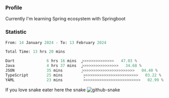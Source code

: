 ### Profile 

Currently I'm learning Spring ecosystem with Springboot

### Statistic
<!--START_SECTION:waka-->

```python
From: 14 January 2024 - To: 13 February 2024

Total Time: 13 hrs 20 mins

Dart              6 hrs 16 mins   ͎͎͎͎͎͎͎͎͎͎͎>>>>>>>>>>>>>>   47.03 %
Java              4 hrs 37 mins   ͎͎͎͎͎͎͎͎̝>>>>>>>>>>>>>>>>   34.68 %
JSON              35 mins         ͎͙>>>>>>>>>>>>>>>>>>>>>>>   04.40 %
TypeScript        25 mins         ̞>>>>>>>>>>>>>>>>>>>>>>>>   03.22 %
YAML              23 mins         >>>>>>>>>>>>>>>>>>>>>>>>>   02.99 %
```

<!--END_SECTION:waka-->

If you love snake eater here the snake 
<picture>
  <source media="(prefers-color-scheme: dark)" srcset="https://github.com/pradana4648/pradana4648/blob/c0566a83ca6ea5f2e46bab00e717c4c82b4b5c4c/github-contribution-grid-snake-dark.svg" />
  <source media="(prefers-color-scheme: light)" srcset="https://github.com/pradana4648/pradana4648/blob/c0566a83ca6ea5f2e46bab00e717c4c82b4b5c4c/github-contribution-grid-snake.svg" />
  <img alt="github-snake" src="https://github.com/pradana4648/pradana4648/blob/c0566a83ca6ea5f2e46bab00e717c4c82b4b5c4c/github-contribution-grid-snake.svg" />
</picture>
